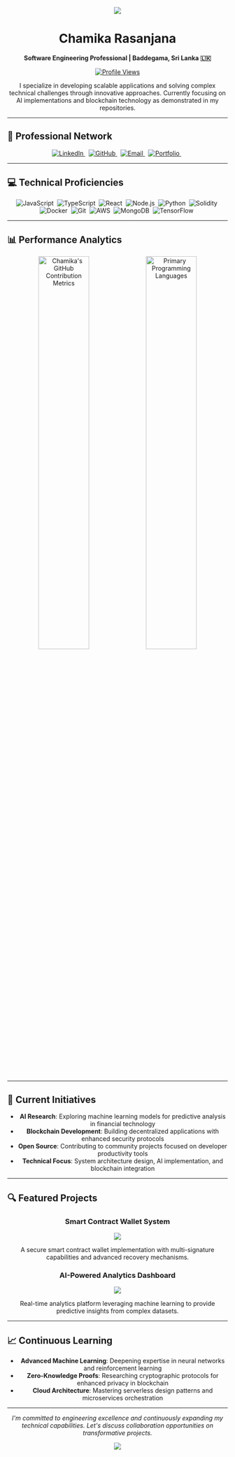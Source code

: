 <div align="center">

 ![](https://image.pollinations.ai/prompt/Minimalist%20dark%20background%20with%20subtle%20glowing%20blue%20and%20green%20lines%20of%20code%20forming%20abstract%20geometric%20patterns%2C%20professional%20tech%20banner%2C%20cinematic%20lighting?width=1080&height=300&nologo=true)
  
# Chamika Rasanjana

**Software Engineering Professional | Baddegama, Sri Lanka 🇱🇰**

[![Profile Views](https://komarev.com/ghpvc/?username=chamika1&label=PROFILE+VIEWS&color=blueviolet&style=for-the-badge)](https://github.com/chamika1)

I specialize in developing scalable applications and solving complex technical challenges through innovative approaches. Currently focusing on AI implementations and blockchain technology as demonstrated in my repositories.

</div>

---

## 🔗 Professional Network

<p align="center">
  <a href="https://linkedin.com/in/chamika-rasanjana" target="_blank">
    <img src="https://img.shields.io/badge/LinkedIn-0A66C2?style=for-the-badge&logo=linkedin&logoColor=white" alt="LinkedIn"/>
  </a>&nbsp;
  <a href="https://github.com/chamika1" target="_blank">
    <img src="https://img.shields.io/badge/GitHub-181717?style=for-the-badge&logo=github&logoColor=white" alt="GitHub"/>
  </a>&nbsp;
  <a href="mailto:chamika@example.com" target="_blank">
    <img src="https://img.shields.io/badge/Email-D14836?style=for-the-badge&logo=gmail&logoColor=white" alt="Email"/>
  </a>&nbsp;
  <a href="https://chamika1.github.io" target="_blank">
    <img src="https://img.shields.io/badge/Portfolio-343A40?style=for-the-badge&logo=firefoxbrowser&logoColor=white" alt="Portfolio"/>
  </a>&nbsp;
</p>

---

## 💻 Technical Proficiencies

<p align="center">
  <img src="https://img.shields.io/badge/JavaScript-F7DF1E?style=for-the-badge&logo=javascript&logoColor=black" alt="JavaScript"/>&nbsp;
  <img src="https://img.shields.io/badge/TypeScript-3178C6?style=for-the-badge&logo=typescript&logoColor=white" alt="TypeScript"/>&nbsp;
  <img src="https://img.shields.io/badge/React-61DAFB?style=for-the-badge&logo=react&logoColor=black" alt="React"/>&nbsp;
  <img src="https://img.shields.io/badge/Node.js-339933?style=for-the-badge&logo=nodedotjs&logoColor=white" alt="Node.js"/>&nbsp;
  <img src="https://img.shields.io/badge/Python-3776AB?style=for-the-badge&logo=python&logoColor=white" alt="Python"/>&nbsp;
  <img src="https://img.shields.io/badge/Solidity-363636?style=for-the-badge&logo=solidity&logoColor=white" alt="Solidity"/>&nbsp;
  <img src="https://img.shields.io/badge/Docker-2496ED?style=for-the-badge&logo=docker&logoColor=white" alt="Docker"/>&nbsp;
  <img src="https://img.shields.io/badge/Git-F05032?style=for-the-badge&logo=git&logoColor=white" alt="Git"/>&nbsp;
  <img src="https://img.shields.io/badge/AWS-232F3E?style=for-the-badge&logo=amazonaws&logoColor=white" alt="AWS"/>&nbsp;
  <img src="https://img.shields.io/badge/MongoDB-47A248?style=for-the-badge&logo=mongodb&logoColor=white" alt="MongoDB"/>&nbsp;
  <img src="https://img.shields.io/badge/TensorFlow-FF6F00?style=for-the-badge&logo=tensorflow&logoColor=white" alt="TensorFlow"/>&nbsp;
</p>

---

## 📊 Performance Analytics

<div align="center">

<img src="https://github-readme-stats.vercel.app/api?username=chamika1&show_icons=true&theme=github_dark&hide_border=true&count_private=true&include_all_commits=true" alt="Chamika's GitHub Contribution Metrics" width="48%"/>

<img src="https://github-readme-stats.vercel.app/api/top-langs/?username=chamika1&layout=compact&theme=github_dark&hide_border=true&count_private=true&include_all_commits=true" alt="Primary Programming Languages" width="48%"/>

</div>

---

## 🚀 Current Initiatives

<div align="center">

- **AI Research**: Exploring machine learning models for predictive analysis in financial technology
- **Blockchain Development**: Building decentralized applications with enhanced security protocols
- **Open Source**: Contributing to community projects focused on developer productivity tools
- **Technical Focus**: System architecture design, AI implementation, and blockchain integration

</div>

---

## 🔍 Featured Projects

<div align="center">

### Smart Contract Wallet System
![](https://image.pollinations.ai/prompt/3D%20visualization%20of%20a%20blockchain%20wallet%20with%20secure%20connections%20and%20digital%20assets%2C%20professional%20tech%20illustration?width=600&height=300&nologo=true)

A secure smart contract wallet implementation with multi-signature capabilities and advanced recovery mechanisms.

### AI-Powered Analytics Dashboard
![](https://image.pollinations.ai/prompt/Data%20visualization%20dashboard%20with%20machine%20learning%20insights%2C%20dark%20theme%20UI%20with%20glowing%20charts%20and%20metrics?width=600&height=300&nologo=true)

Real-time analytics platform leveraging machine learning to provide predictive insights from complex datasets.

</div>

---

## 📈 Continuous Learning

<div align="center">

- **Advanced Machine Learning**: Deepening expertise in neural networks and reinforcement learning
- **Zero-Knowledge Proofs**: Researching cryptographic protocols for enhanced privacy in blockchain
- **Cloud Architecture**: Mastering serverless design patterns and microservices orchestration

</div>

---

<p align="center">
  <em>I'm committed to engineering excellence and continuously expanding my technical capabilities. Let's discuss collaboration opportunities on transformative projects.</em>
</p>

<div align="center">
  
  ![](https://image.pollinations.ai/prompt/Minimalist%20tech%20divider%20with%20subtle%20code%20elements%20and%20geometric%20patterns?width=800&height=50&nologo=true)
  
</div>
